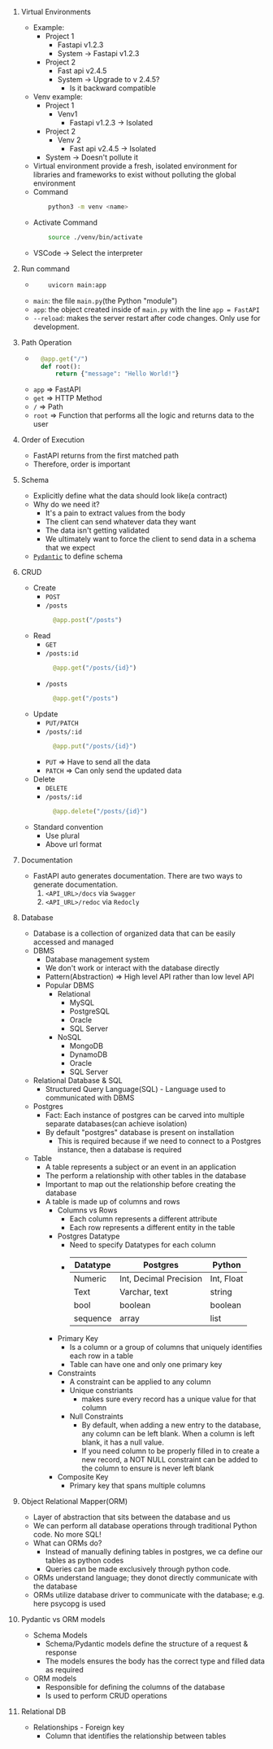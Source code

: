 1. Virtual Environments

   - Example:
     - Project 1
       - Fastapi v1.2.3
       - System -> Fastapi v1.2.3
     - Project 2
       - Fast api v2.4.5
       - System -> Upgrade to v 2.4.5?
         - Is it backward compatible
   - Venv example:
     - Project 1
       - Venv1
         - Fastapi v1.2.3 -> Isolated
     - Project 2
       - Venv 2
         - Fast api v2.4.5 -> Isolated
     - System -> Doesn't pollute it
   - Virtual environment provide a fresh, isolated environment for libraries and frameworks to exist without polluting the global environment
   - Command
     ```bash
         python3 -m venv <name>
     ```
   - Activate Command
     ```bash
         source ./venv/bin/activate
     ```
   - VSCode -> Select the interpreter

2. Run command

   - ```bash
         uvicorn main:app
     ```
   - `main`: the file `main.py`(the Python "module")
   - `app`: the object created inside of `main.py` with the line `app = FastAPI`
   - `--reload`: makes the server restart after code changes. Only use for development.

3. Path Operation

   - ```python
       @app.get("/")
       def root():
           return {"message": "Hello World!"}
     ```
   - `app` => FastAPI
   - `get` => HTTP Method
   - `/` => Path
   - `root` => Function that performs all the logic and returns data to the user

4. Order of Execution

   - FastAPI returns from the first matched path
   - Therefore, order is important

5. Schema

   - Explicitly define what the data should look like(a contract)
   - Why do we need it?
     - It's a pain to extract values from the body
     - The client can send whatever data they want
     - The data isn't getting validated
     - We ultimately want to force the client to send data in a schema that we expect
   - [`Pydantic`](https://docs.pydantic.dev/) to define schema

6. CRUD

   - Create
     - `POST`
     - `/posts`
       ```python
         @app.post("/posts")
       ```
   - Read
     - `GET`
     - `/posts:id`
       ```python
         @app.get("/posts/{id}")
       ```
     - `/posts`
       ```python
         @app.get("/posts")
       ```
   - Update
     - `PUT/PATCH`
     - `/posts/:id`
       ```python
         @app.put("/posts/{id}")
       ```
     - `PUT` => Have to send all the data
     - `PATCH` => Can only send the updated data
   - Delete
     - `DELETE`
     - `/posts/:id`
       ```python
         @app.delete("/posts/{id}")
       ```
   - Standard convention
     - Use plural
     - Above url format

7. Documentation

   - FastAPI auto generates documentation. There are two ways to generate documentation.
     1. `<API_URL>/docs` via `Swagger`
     2. `<API_URL>/redoc` via `Redocly`

8. Database

   - Database is a collection of organized data that can be easily accessed and managed
   - DBMS
     - Database management system
     - We don't work or interact with the database directly
     - Pattern(Abstraction) => High level API rather than low level API
     - Popular DBMS
       - Relational
         - MySQL
         - PostgreSQL
         - Oracle
         - SQL Server
       - NoSQL
         - MongoDB
         - DynamoDB
         - Oracle
         - SQL Server
   - Relational Database & SQL
     - Structured Query Language(SQL) - Language used to communicated with DBMS
   - Postgres
     - Fact: Each instance of postgres can be carved into multiple separate databases(can achieve isolation)
     - By default "postgres" database is present on installation
       - This is required because if we need to connect to a Postgres instance, then a database is required
   - Table
     - A table represents a subject or an event in an application
     - The perform a relationship with other tables in the database
     - Important to map out the relationship before creating the database
     - A table is made up of columns and rows
       - Columns vs Rows
         - Each column represents a different attribute
         - Each row represents a different entity in the table
       - Postgres Datatype
         - Need to specify Datatypes for each column
         - | Datatype | Postgres               | Python     |
           | -------- | ---------------------- | ---------- |
           | Numeric  | Int, Decimal Precision | Int, Float |
           | Text     | Varchar, text          | string     |
           | bool     | boolean                | boolean    |
           | sequence | array                  | list       |
       - Primary Key
         - Is a column or a group of columns that uniquely identifies each row in a table
         - Table can have one and only one primary key
       - Constraints
         - A constraint can be applied to any column
         - Unique constriants
           - makes sure every record has a unique value for that column
         - Null Constraints
           - By default, when adding a new entry to the database, any column can be left blank. When a column is left blank, it has a null value.
           - If you need column to be properly filled in to create a new record, a NOT NULL constraint can be added to the column to ensure is never left blank
       - Composite Key
         - Primary key that spans multiple columns

9. Object Relational Mapper(ORM)

   - Layer of abstraction that sits between the database and us
   - We can perform all database operations through traditional Python code. No more SQL!
   - What can ORMs do?
     - Instead of manually defining tables in postgres, we ca define our tables as python codes
     - Queries can be made exclusively through python code.
   - ORMs understand language; they donot directly communicate with the database
   - ORMs utilize database driver to communicate with the database; e.g. here psycopg is used

10. Pydantic vs ORM models

    - Schema Models
      - Schema/Pydantic models define the structure of a request & response
      - The models ensures the body has the correct type and filled data as required
    - ORM models
      - Responsible for defining the columns of the database
      - Is used to perform CRUD operations

11. Relational DB

    - Relationships - Foreign key
      - Column that identifies the relationship between tables
